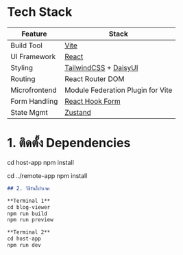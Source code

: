 # Tech Stack

| Feature        | Stack                        |
|----------------|------------------------------|
| Build Tool     | [Vite](https://vitejs.dev)   |
| UI Framework   | [React](https://reactjs.org) |
| Styling        | [TailwindCSS](https://tailwindcss.com) + [DaisyUI](https://daisyui.com) |
| Routing        | React Router DOM             |
| Microfrontend  | Module Federation Plugin for Vite |
| Form Handling  | [React Hook Form](https://react-hook-form.com) |
| State Mgmt     | [Zustand](https://github.com/pmndrs/zustand) |


# 1. ติดตั้ง Dependencies
cd host-app
npm install

cd ../remote-app
npm install

```md
## 2. วิธีรันโปรเจค

**Terminal 1**  
cd blog-viewer
npm run build  
npm run preview  

**Terminal 2**  
cd host-app  
npm run dev
